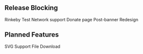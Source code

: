 ## Release Blocking
Rinkeby Test Network support
Donate page
Post-banner Redesign

## Planned Features
SVG Support
File Download
